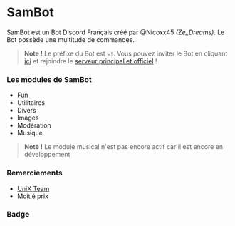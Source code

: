 # SamBot
SamBot est un Bot Discord Français créé par @Nicoxx45 *(Ze_Dreams)*. Le Bot possède une multitude de commandes.
>**Note !** Le préfixe du Bot est `s!`. Vous pouvez inviter le Bot en cliquant [ici](https://discordapp.com/oauth2/authorize/?permissions=2146827639&scope=bot&client_id=481753714982518786) et rejoindre le [serveur principal et officiel](https://discord.gg/3rgrU92) !

### Les modules de SamBot
- Fun
- Utilitaires
- Divers
- Images
- Modération
- Musique

>**Note !** Le module musical n'est pas encore actif car il est encore en développement

### Remerciements
- [UniX Team](https://github.com/UniX-Team/) 
- Moitié prix

### Badge 
